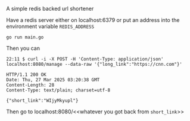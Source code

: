 A simple redis backed url shortener

Have a redis server either on localhost:6379 or put an address into the environment variable `REDIS_ADDRESS`


```
go run main.go
```

Then you can

```
22:11 $ curl -i -X POST -H 'Content-Type: application/json' localhost:8080/manage --data-raw '{"long_link":"https://cnn.com"}'

HTTP/1.1 200 OK
Date: Thu, 27 Mar 2025 03:20:38 GMT
Content-Length: 28
Content-Type: text/plain; charset=utf-8

{"short_link":"WIjyMkyupl"}
```

Then go to localhost:8080/<<whatever you got back from `short_link`>>

